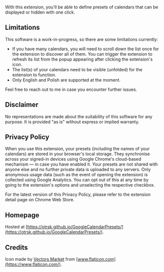 With this extension, you'll be able to define presets of calendars that can be displayed or hidden with one click.


## Limitations

This software is a work-in-progress, so there are some limitations currently:

- If you have many calendars, you will need to scroll down the list once for the extension to discover all of them. You can trigger the extension to refresh its list from the popup appearing after clicking the extension's icon.
- The list(s) of your calendars need to be visible (unfolded) for the extension to function.
- Only English and Polish are supported at the moment.

Feel free to reach out to me in case you encounter further issues.


## Disclaimer

No representations are made about the suitability of this software for any purpose. It is provided "as is" without express or implied warranty.


## Privacy Policy

When you use this extension, your presets (including the names of your calendars) are stored in your browser's local storage. They synchronise across your signed-in devices using Google Chrome's cloud-based mechanism — in case you have enabled it. Your presets are not shared with anyone else and no further private data is uploaded to any servers. Only anonymous usage data (such as the event of opening the extension) is collected using Google Analytics. You can opt out of this at any time by going to the extension's options and unselecting the respective checkbox.

For the latest version of this Privacy Policy, please refer to the extension detail page on Chrome Web Store.


## Homepage

Hosted at [https://otrsk.github.io/GoogleCalendarPresets/](https://otrsk.github.io/GoogleCalendarPresets/).


## Credits

Icon made by [Vectors Market](https://www.flaticon.com/authors/vectors-market)  from [www.flaticon.com](https://www.flaticon.com/).
